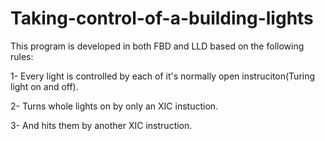 # Taking-control-of-a-building-lights
This program is developed in both FBD and LLD based on the following rules:

1- Every light is controlled by each of it's normally open instruciton(Turing light on and off).

2- Turns whole lights on by only an XIC instuction.

3- And hits them by another XIC instruction.


